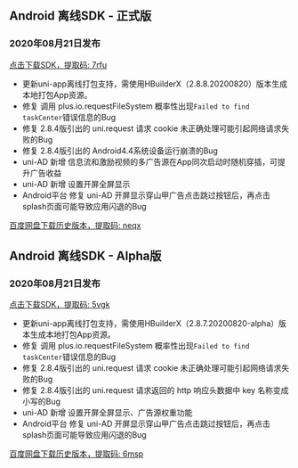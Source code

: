 ## Android 离线SDK - 正式版

### 2020年08月21日发布
[点击下载SDK，提取码: 7rfu](https://pan.baidu.com/s/14SZ-CjlbaNtGHk3CpamgXQ)

+ 更新uni-app离线打包支持，需使用HBuilderX（2.8.8.20200820）版本生成本地打包App资源。	
+ 修复 调用 plus.io.requestFileSystem 概率性出现`Failed to find taskCenter`错误信息的Bug
+ 修复 2.8.4版引出的 uni.request 请求 cookie 未正确处理可能引起网络请求失败的Bug
+ 修复 2.8.4版引出的 Android4.4系统设备运行崩溃的Bug
+ uni-AD 新增 信息流和激励视频的多广告源在App同次启动时随机穿插，可提升广告收益
+ uni-AD 新增 设置开屏全屏显示
+ Android平台 修复 uni-AD 开屏显示穿山甲广告点击跳过按钮后，再点击splash页面可能导致应用闪退的Bug

[百度网盘下载历史版本，提取码: neqx](https://pan.baidu.com/s/1Gpbnq3wLvvnRO6W-SlvVpA)



## Android 离线SDK - Alpha版

### 2020年08月21日发布
[点击下载SDK，提取码: 5vgk](https://pan.baidu.com/s/1NLBTW94Im_zg5R38Wiijdg) 

+ 更新uni-app离线打包支持，需使用HBuilderX（2.8.7.20200820-alpha）版本生成本地打包App资源。	
+ 修复 调用 plus.io.requestFileSystem 概率性出现`Failed to find taskCenter`错误信息的Bug
+ 修复 2.8.4版引出的 uni.request 请求 cookie 未正确处理可能引起网络请求失败的Bug
+ 修复 2.8.4版引出的 uni.request 请求返回的 http 响应头数据中 key 名称变成小写的Bug
+ uni-AD 新增 设置开屏全屏显示、广告源权重功能
+ Android平台 修复 uni-AD 开屏显示穿山甲广告点击跳过按钮后，再点击splash页面可能导致应用闪退的Bug

[百度网盘下载历史版本，提取码: 6msp](https://pan.baidu.com/s/10fne34bwxWGtDJTd4PhroA)
